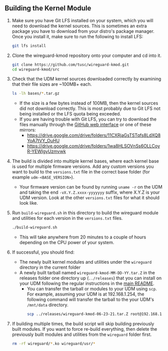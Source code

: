 ## Building the Kernel Module

1. Make sure you have Git LFS installed on your system, which you will need to download the kernel sources. This is sometimes an extra package you have to download from your distro's package manager. Once you install it, make sure to run the following to install LFS:

    ```sh
    git lfs install
    ```
    
2. Clone the wireguard-kmod repository onto your computer and cd into it. 

    ```sh
    git clone https://github.com/tusc/wireguard-kmod.git
    cd wireguard-kmod/src
    ```
  
3. Check that the UDM kernel sources downloaded correctly by examining that their file sizes are ~100MB+ each.

    ```sh
    ls -lh bases/*.tar.gz
    ```
    
    * If the size is a few bytes instead of 100MB, then the kernel sources did not download correctly. This is most probably due to Git LFS not being installed or the LFS quota being exceeded.
    * If you are having trouble with Git LFS, you can try to download the files manually through the [GitHub web interface](https://github.com/tusc/wireguard-kmod/tree/main/src) or one of these mirrors:
        * https://drive.google.com/drive/folders/11CXRjaGsTSTqfs8LdXQ8YoA7tVY_OuHU
        * https://drive.google.com/drive/folders/1wa8HLSOVnSs6OLLCoyR-YEWIgyUzmvwk
   
4. The build is divided into multiple kernel bases, where each kernel base is used for multiple firmware versions. Add any custom versions you want to build to the `versions.txt` file in the correct base folder (for example `udm-<BASE_VERSION>`).

    * Your firmware version can be found by running `uname -r` on the UDM and taking the end `-vX.Y.Z.xxxx-yyyyyyy` suffix, where X.Y.Z is your UDM version. Look at the other `versions.txt` files for what it should look like.

5. Run `build-wireguard.sh` in this directory to build the wireguard module and utilities for each version in the `versions.txt` files.

    ```sh
    ./build-wireguard.sh
    ```
  
    * This will take anywhere from 20 minutes to a couple of hours depending on the CPU power of your system.

6. If successful, you should find:

    * The newly built kernel modules and utilities under the `wireguard` directory in the current folder
    * A newly built tarball named `wireguard-kmod-MM-DD-YY.tar.Z` in the releases folder one directory up (`../releases`) that you can install on your UDM following the regular instructions in the [main README](https://github.com/tusc/wireguard-kmod/blob/main/README.md).
        * You can transfer the tarball or modules to your UDM using `scp`. For example, assuming your UDM is at 192.168.1.254, the following command will transfer the tarball to the your UDM's `/mnt/data` directory.
            ```sh
            scp ../releases/wireguard-kmod-06-23-21.tar.Z root@192.168.1.254:/mnt/data
            ```
    
7. If building multiple times, the build script will skip building previously built modules. If you want to force re-build everything, then delete the previously built modules and utilities from the `wireguard` folder first.

    ```sh
    rm -rf wireguard/*.ko wireguard/usr/*
    ```
